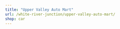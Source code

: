 ```yaml
---
title: "Upper Valley Auto Mart"
url: /white-river-junction/upper-valley-auto-mart/
shop: car
---
```

